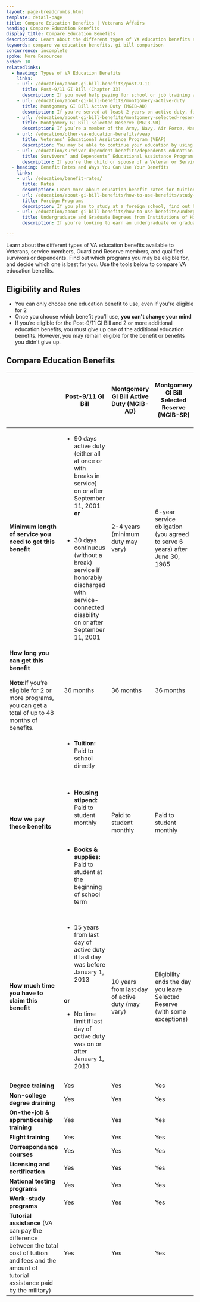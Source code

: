 ```yaml
---
layout: page-breadcrumbs.html
template: detail-page
title: Compare Education Benefits | Veterans Affairs
heading: Compare Education Benefits
display_title: Compare Education Benefits
description: Learn about the different types of VA education benefits available to service members, Veterans, members of the National Guard or Reserves, or qualified survivors or dependents. Find out which programs you’re eligible for and decide which one is best for you. Use the tools below to compare VA education benefits. 
keywords: compare va education benefits, gi bill comparison
concurrence: incomplete
spoke: More Resources
order: 10
relatedlinks:
  - heading: Types of VA Education Benefits
    links:
    - url: /education/about-gi-bill-benefits/post-9-11
      title: Post-9/11 GI Bill (Chapter 33)
      description: If you need help paying for school or job training and you’ve served on active duty after September 10, 2001, you may qualify for the Post-9/11 GI Bill. Find out if you can get education benefits through the Post-9/11 GI Bill.
    - url: /education/about-gi-bill-benefits/montgomery-active-duty
      title: Montgomery GI Bill Active Duty (MGIB-AD)
      description: If you've served at least 2 years on active duty, find out if you qualify for the Montgomery GI Bill Active Duty (MGIB-AD) program.
    - url: /education/about-gi-bill-benefits/montgomery-selected-reserve
      title: Montgomery GI Bill Selected Reserve (MGIB-SR)
      description: If you’re a member of the Army, Navy, Air Force, Marine Corps or Coast Guard Reserve, Army National Guard, or Air National Guard, you may be able to get up to 36 months of education and training benefits under the Montgomery GI Bill Selected Reserve (MGIB-SR) program. Find out if you qualify.
    - url: /education/other-va-education-benefits/veap
      title: Veterans’ Educational Assistance Program (VEAP)
      description: You may be able to continue your education by using part of your military pay to help cover the cost of school. Find out if you can get benefits through the Veterans' Educational Assistance Program (VEAP)—a $2-to-$1 government-match program for educational assistance.
    - url: /education/survivor-dependent-benefits/dependents-education-assistance
      title: Survivors’ and Dependents’ Educational Assistance Program (DEA)
      description: If you’re the child or spouse of a Veteran or Servicemember who has died, is captured or missing, or has disabilities, find out if you can get help paying for school or job training through the Survivors’ and Dependents’ Educational Assistance (DEA) program—also called Chapter 35.
  - heading: Benefit Rates and Ways You Can Use Your Benefits
    links:
    - url: /education/benefit-rates/
      title: Rates
      description: Learn more about education benefit rates for tuition and books for qualifying Veterans and their family members.
    - url: /education/about-gi-bill-benefits/how-to-use-benefits/study-at-foreign-schools/
      title: Foreign Programs
      description: If you plan to study at a foreign school, find out how you can use VA benefits to cover your tuition and fees.
    - url: /education/about-gi-bill-benefits/how-to-use-benefits/undergraduate-graduate-programs/
      title: Undergraduate and Graduate Degrees from Institutions of Higher Learning
      description: If you’re looking to earn an undergraduate or graduate degree, find out if you can get VA benefits to help pay for courses.

---
```


<div class="va-introtext">

Learn about the different types of VA education benefits available to Veterans, service members, Guard and Reserve members, and qualified survivors or dependents. Find out which programs you may be eligible for, and decide which one is best for you. Use the tools below to compare VA education benefits.

</div>

<h2>Eligibility and Rules</h2>

- You can only choose one education benefit to use, even if you're eligible for 2
- Once you choose which benefit you’ll use, <strong>you can't change your mind</strong>
- If you’re eligible for the Post-9/11 GI Bill and 2 or more additional education benefits, you must give up one of the additional education benefits. However, you may remain eligible for the benefit or benefits you didn't give up.


<h2>Compare Education Benefits</h2>

|  | Post-9/11 GI Bill | Montgomery GI Bill Active Duty (MGIB-AD) | Montgomery GI Bill Selected Reserve (MGIB-SR) | Veterans' Educational Assistance Program (VEAP) | Survivors’ and Dependents’ Educational Assistance Program (DEA) |
| --- | --- | --- | --- | --- | --- |
| <strong>Minimum length of service you need to get this benefit</strong> | <ul><li>90 days active duty (either all at once or with breaks in service) on or after September 11, 2001 <br><strong>or</strong></ul></li> <br> <ul><li>30 days continuous (without a break) service if honorably discharged with service-connected disability on or after September 11, 2001</ul></li> | 2-4 years (minimum duty may vary) | 6-year service obligation (you agreed to serve 6 years) after June 30, 1985 | 181 continuous (without a break) days active service between December 31, 1976 and July 1, 1985 (minimum duty may vary) | N/A |
| <strong>How long you can get this benefit</strong> <br><br><strong>Note:</strong>If you’re eligible for 2 or more programs, you can get a total of up to 48 months of benefits. | 36 months | 36 months | 36 months | 36 months | 45 months |
| <strong>How we pay these benefits</strong> | <ul><li><strong>Tuition:</strong> Paid to school directly</ul></li> <br> <ul><li><strong>Housing stipend:</strong> Paid to student monthly</ul></li><br><ul><li><strong>Books & supplies:</strong> Paid to student at the beginning of school term | Paid to student monthly | Paid to student monthly | Paid to student | Paid to student monthly |
| <strong>How much time you have to claim this benefit</strong> | <ul><li>15 years from last day of active duty if last day was before January 1, 2013</ul></li> <br><strong>or</strong><br> <ul><li> No time limit if last day of active duty was on or after January 1, 2013</ul></li> | 10 years from last day of active duty (may vary) | Eligibility ends the day you leave Selected Reserve (with some exceptions) | 10 years from last day of active duty | <ul><li><strong>Spouses:</strong> 10-20 years (may vary)</ul></li><br> <ul><li> <strong>Children:</strong> Qualify on their 18th birthday, and can use this benefit until their 26th birthday (may vary). |
| <strong>Degree training</strong> | Yes | Yes | Yes | Yes | Yes |
| <strong>Non-college degree draining</strong> | Yes | Yes | Yes | Yes | Yes |
| <strong>On-the-job & apprenticeship training</strong> | Yes | Yes | Yes | Yes | Yes |
| <strong>Flight training</strong> | Yes | Yes | Yes | Yes | No |
| <strong>Correspondance courses</strong> | Yes | Yes | Yes | Yes | Yes |
| <strong>Licensing and certification</strong> | Yes | Yes | Yes | Yes | Yes |
| <strong>National testing programs</strong> | Yes | Yes | Yes | Yes | Yes |
| <strong>Work-study programs</strong> | Yes | Yes | Yes | Yes | Yes |
| <strong>Tutorial assistance</strong> (VA can pay the difference between the total cost of tuition and fees and the amount of tutorial assistance paid by the military) | Yes | Yes | Yes | Yes | Yes |






